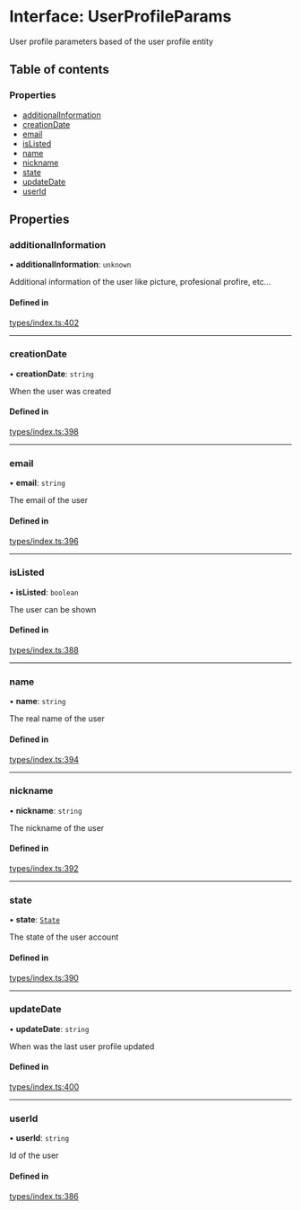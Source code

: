 # Interface: UserProfileParams

User profile parameters based of the user profile entity

## Table of contents

### Properties

- [additionalInformation](UserProfileParams.md#additionalinformation)
- [creationDate](UserProfileParams.md#creationdate)
- [email](UserProfileParams.md#email)
- [isListed](UserProfileParams.md#islisted)
- [name](UserProfileParams.md#name)
- [nickname](UserProfileParams.md#nickname)
- [state](UserProfileParams.md#state)
- [updateDate](UserProfileParams.md#updatedate)
- [userId](UserProfileParams.md#userid)

## Properties

### additionalInformation

• **additionalInformation**: `unknown`

Additional information of the user like picture, profesional profire, etc...

#### Defined in

[types/index.ts:402](https://github.com/nevermined-io/components-catalog/blob/92824c5/lib/src/types/index.ts#L402)

___

### creationDate

• **creationDate**: `string`

When the user was created

#### Defined in

[types/index.ts:398](https://github.com/nevermined-io/components-catalog/blob/92824c5/lib/src/types/index.ts#L398)

___

### email

• **email**: `string`

The email of the user

#### Defined in

[types/index.ts:396](https://github.com/nevermined-io/components-catalog/blob/92824c5/lib/src/types/index.ts#L396)

___

### isListed

• **isListed**: `boolean`

The user can be shown

#### Defined in

[types/index.ts:388](https://github.com/nevermined-io/components-catalog/blob/92824c5/lib/src/types/index.ts#L388)

___

### name

• **name**: `string`

The real name of the user

#### Defined in

[types/index.ts:394](https://github.com/nevermined-io/components-catalog/blob/92824c5/lib/src/types/index.ts#L394)

___

### nickname

• **nickname**: `string`

The nickname of the user

#### Defined in

[types/index.ts:392](https://github.com/nevermined-io/components-catalog/blob/92824c5/lib/src/types/index.ts#L392)

___

### state

• **state**: [`State`](../enums/State.md)

The state of the user account

#### Defined in

[types/index.ts:390](https://github.com/nevermined-io/components-catalog/blob/92824c5/lib/src/types/index.ts#L390)

___

### updateDate

• **updateDate**: `string`

When was the last user profile updated

#### Defined in

[types/index.ts:400](https://github.com/nevermined-io/components-catalog/blob/92824c5/lib/src/types/index.ts#L400)

___

### userId

• **userId**: `string`

Id of the user

#### Defined in

[types/index.ts:386](https://github.com/nevermined-io/components-catalog/blob/92824c5/lib/src/types/index.ts#L386)
